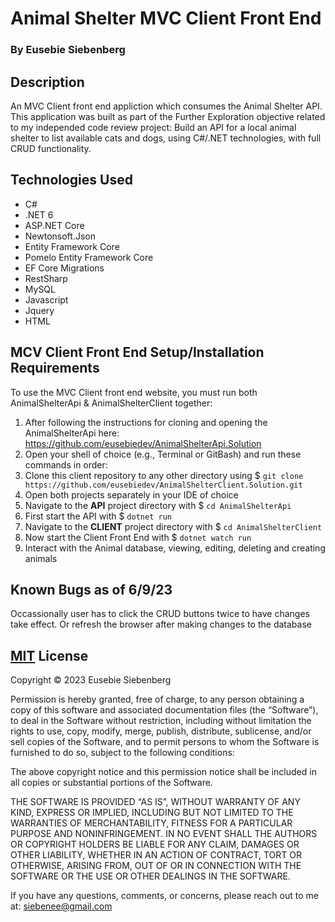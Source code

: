 # Animal Shelter MVC Client Front End

### By Eusebie Siebenberg

## Description

An MVC Client front end appliction which consumes the Animal Shelter API. This application was built as part of the Further Exploration objective related to my independed code review project: Build an API for a local animal shelter to list available cats and dogs, using C#/.NET technologies, with full CRUD functionality.

## Technologies Used

* C#
* .NET 6
* ASP.NET Core
* Newtonsoft.Json
* Entity Framework Core
* Pomelo Entity Framework Core
* EF Core Migrations
* RestSharp
* MySQL
* Javascript
* Jquery
* HTML

## MCV Client Front End Setup/Installation Requirements

To use the MVC Client front end website, you must run both AnimalShelterApi & AnimalShelterClient together:

1. After following the instructions for cloning and opening the AnimalShelterApi here:
https://github.com/eusebiedev/AnimalShelterApi.Solution
2. Open your shell of choice (e.g., Terminal or GitBash) and run these commands in order:
3. Clone this client repository to any other directory using $ `git clone https://github.com/eusebiedev/AnimalShelterClient.Solution.git`
4. Open both projects separately in your IDE of choice
5. Navigate to the **API** project directory with $ `cd AnimalShelterApi`
5. First start the API with $ `dotnet run`
6. Navigate to the **CLIENT** project directory with $ `cd AnimalShelterClient`
7. Now start the Client Front End with $ `dotnet watch run`
8. Interact with the Animal database, viewing, editing, deleting and creating animals

## Known Bugs as of 6/9/23

Occassionally user has to click the CRUD buttons twice to have changes take effect. Or refresh the browser after making changes to the database

## [MIT](https://opensource.org/license/mit/) License 

Copyright © 2023 Eusebie Siebenberg

Permission is hereby granted, free of charge, to any person obtaining a copy of this software and associated documentation files (the “Software”), to deal in the Software without restriction, including without limitation the rights to use, copy, modify, merge, publish, distribute, sublicense, and/or sell copies of the Software, and to permit persons to whom the Software is furnished to do so, subject to the following conditions:

The above copyright notice and this permission notice shall be included in all copies or substantial portions of the Software.

THE SOFTWARE IS PROVIDED “AS IS”, WITHOUT WARRANTY OF ANY KIND, EXPRESS OR IMPLIED, INCLUDING BUT NOT LIMITED TO THE WARRANTIES OF MERCHANTABILITY, FITNESS FOR A PARTICULAR PURPOSE AND NONINFRINGEMENT. IN NO EVENT SHALL THE AUTHORS OR COPYRIGHT HOLDERS BE LIABLE FOR ANY CLAIM, DAMAGES OR OTHER LIABILITY, WHETHER IN AN ACTION OF CONTRACT, TORT OR OTHERWISE, ARISING FROM, OUT OF OR IN CONNECTION WITH THE SOFTWARE OR THE USE OR OTHER DEALINGS IN THE SOFTWARE.

If you have any questions, comments, or concerns, please reach out to me at: siebenee@gmail.com